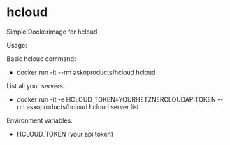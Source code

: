 # hcloud
Simple Dockerimage for hcloud

Usage:

Basic hcloud command:
 * docker run -it --rm askoproducts/hcloud hcloud


List all your servers:
 * docker run -it -e HCLOUD_TOKEN=YOURHETZNERCLOUDAPITOKEN --rm askoproducts/hcloud hcloud server list


Environment variables:
 * HCLOUD_TOKEN (your api token)
